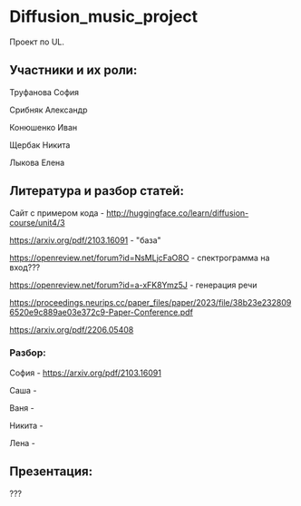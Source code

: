 # Diffusion_music_project
Проект по UL. 

##  Участники и их роли:

Труфанова София

Срибняк Александр

Конюшенко Иван

Щербак Никита

Лыкова Елена

## Литература и разбор статей:

Сайт с примером кода - http://huggingface.co/learn/diffusion-course/unit4/3

https://arxiv.org/pdf/2103.16091 - "база"

https://openreview.net/forum?id=NsMLjcFaO8O - спектрограмма на вход???

https://openreview.net/forum?id=a-xFK8Ymz5J - генерация речи

https://proceedings.neurips.cc/paper_files/paper/2023/file/38b23e2328096520e9c889ae03e372c9-Paper-Conference.pdf

https://arxiv.org/pdf/2206.05408

### Разбор:

София - https://arxiv.org/pdf/2103.16091

Саша - 

Ваня - 

Никита -

Лена - 

## Презентация:

???


